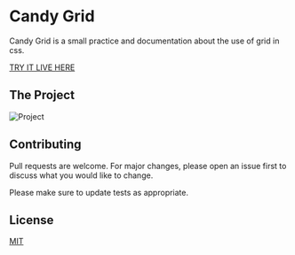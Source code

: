# Candy Grid

Candy Grid is a small practice and documentation about the use of grid in css.


[TRY IT LIVE HERE](https://codepen.io/HebertCordero/pen/jOqmdNR)

## The Project

![Project](https://media.giphy.com/media/KB7IIaZ7yo8DyzSGZW/giphy.gif)

## Contributing
Pull requests are welcome. For major changes, please open an issue first to discuss what you would like to change.

Please make sure to update tests as appropriate.

## License
[MIT](https://choosealicense.com/licenses/mit/)
